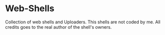 # Web-Shells
Collection of web shells and Uploaders.
This shells are not coded by me. All credits goes to the real author of the shell's owners.
